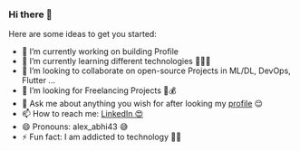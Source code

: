 ### Hi there 👋


<!-- **Abhinav-26/Abhinav-26** is a ✨ _special_ ✨ repository because its `README.md` (this file) appears on your GitHub profile. -->

Here are some ideas to get you started:

- 🔭 I’m currently working on building Profile
- 🌱 I’m currently learning different technologies 👨🏻‍💻
- 👯 I’m looking to collaborate on open-source Projects in ML/DL, DevOps, Flutter ...
- 🤔 I’m looking for Freelancing Projects 💸💰
- 💬 Ask me about anything you wish for after looking my <a href="https://www.linkedin.com/in/abhinavdubey26/">profile</a> 😌
- 📫 How to reach me: <a href="https://www.linkedin.com/in/abhinavdubey26/">LinkedIn 😍</a>
- 😄 Pronouns: alex_abhi43 😅
- ⚡ Fun fact: I am addicted to technology 🤩😍


